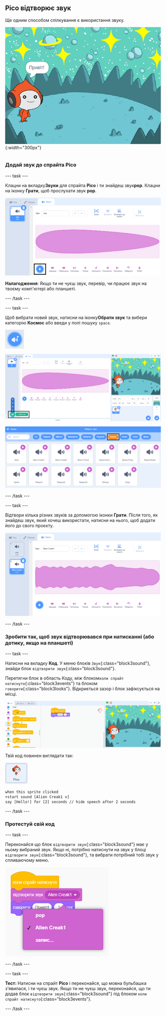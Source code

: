 ## Pico відтворює звук

<div style="display: flex; flex-wrap: wrap">
<div style="flex-basis: 200px; flex-grow: 1; margin-right: 15px;">
Ще одним способом спілкування є використання звуку.
</div>
<div>

![Спрайт Pico, який каже: "Привіт!"](images/pico-step2.png){:width="300px"}

</div>
</div>

### Додай звук до спрайта Pico

--- task ---

Клацни на вкладку**Звуки** для спрайта **Pico** і ти знайдеш звук**pop**. Клацни на іконку **Грати**, щоб прослухати звук **pop**.

![Відтворення звуку pop на вкладці Звуки.](images/pico-sound-play.png)

**Налагодження**: Якщо ти не чуєш звук, перевір, чи працює звук на твоєму комп'ютері або планшеті.

--- /task ---

--- task ---

Щоб вибрати новий звук, натисни на іконку**Обрати звук** та вибери категорію **Космос** або введи у полі пошуку `space`.

![Іконка 'Обрати звук'.](images/sound-button.png)

![Редактор Scratch з виділеною кнопкою 'Обрати звук'.](images/pico-choose-sound.png)

![Категорія 'Космос' у бібліотеці Звуку.](images/pico-space-category.png)

--- /task ---

--- task ---

Відтвори кілька різних звуків за допомогою іконки **Грати**. Після того, як знайдеш звук, який хочеш використати, натисни на нього, щоб додати його до свого проєкту.

![Приклад звуку (Alien Creak1), який знаходиться під звуком pop на вкладці Звуки.](images/pico-inserted-sound.png)

--- /task ---

### Зробити так, щоб звук відтворювався при натисканні (або дотику, якщо на планшеті)

--- task ---

Натисни на вкладку **Код**. У меню блоків `Звук`{:class="block3sound"}, знайди блок `відтворити звук`{:class="block3sound"}.

Перетягни блок в область Коду, між блоком`коли спрайт натиснуто`{:class="block3events"} та блоком `говорити`{:class="block3looks"}. Відкриється зазор і блок зафіксується на місці.

![Блок 'відтворити звук' додається між двома блоками.](images/pico-insert-block.gif)

Твій код повинен виглядати так:

![Спрайт Pico.](images/pico-sprite.png)

```blocks3
when this sprite clicked
+start sound [Alien Creak1 v] 
say [Hello!] for [2] seconds // hide speech after 2 seconds
```

--- /task ---

### Протестуй свій код

--- task ---

Переконайся що блок `відтворити звук`{:class="block3sound"} має у ньому вибраний звук. Якщо ні, потрібно натиснути на звук у блоці `відтворити звук`{:class="block3sound"}, та вибрати потрібний тобі звук у спливаючому меню.

![Натискання на звук Alien Creak1 у спливаючому меню блока 'відтворити звук'.](images/pico-sound-menu.png)

--- /task ---

--- task ---

**Тест:** Натисни на спрайт **Pico** і переконайся, що мовна бульбашка з'явилася, і ти чуєш звук. Якщо ти не чуєш звук, переконайся, що ти додав блок `відтворити звук`{:class="block3sound"} під блоком `коли спрайт натиснуто`{:class="block3events"}.

--- /task ---

